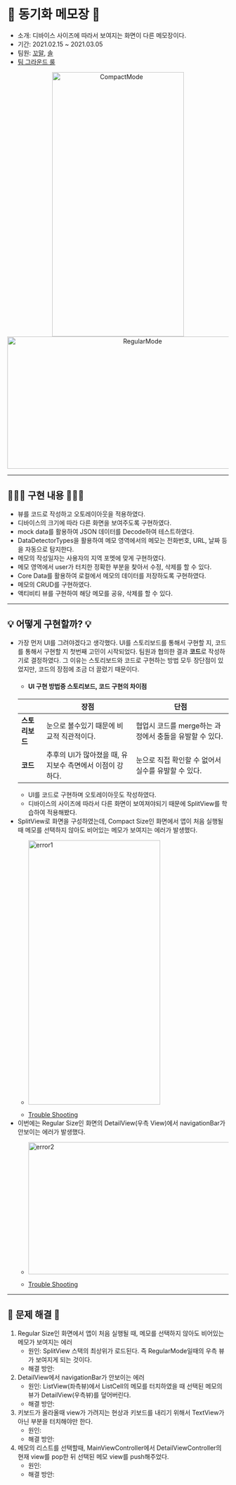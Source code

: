 # 📝 동기화 메모장 📝
- 소개: 디바이스 사이즈에 따라서 보여지는 화면이 다른 메모장이다.
- 기간: 2021.02.15 ~ 2021.03.05
- 팀원: [꼬말](https://github.com/hakju), [솔](https://github.com/soleJin)
- [팀 그라운드 룰](https://github.com/hakju/ios-cloud-notes/blob/main/GroundRule.md)
<p align = "center">
 <img src = "https://user-images.githubusercontent.com/50835836/117425115-72eebd00-af5d-11eb-8cd4-9ea4664a5bba.gif" alt = "CompactMode" width = "300" height = "600">
 <img src = "https://user-images.githubusercontent.com/50835836/117425221-90bc2200-af5d-11eb-8f9d-3586aaf2aad5.gif" alt = "RegularMode" width = "600" height = "300">
</p>
 
---

## 👨🏻‍💻 구현 내용 👨🏻‍💻
- 뷰를 코드로 작성하고 오토레이아웃을 적용하였다.
- 디바이스의 크기에 따라 다른 화면을 보여주도록 구현하였다.
- mock data를 활용하여 JSON 데이터를 Decode하여 테스트하였다.
- DataDetectorTypes을 활용하여 메모 영역에서의 메모는 전화번호, URL, 날짜 등을 자동으로 탐지한다.
- 메모의 작성일자는 사용자의 지역 포멧에 맞게 구현하였다.
- 메모 영역에서 user가 터치한 정확한 부분을 찾아서 수정, 삭제를 할 수 있다.
- Core Data를 활용하여 로컬에서 메모의 데이터를 저장하도록 구현하였다.
- 메모의 CRUD를 구현하였다.
- 액티비티 뷰를 구현하여 해당 메모를 공유, 삭제를 할 수 있다.

---

## 💡 어떻게 구현할까? 💡
- 가장 먼저 UI를 그려야겠다고 생각했다. UI를 스토리보드를 통해서 구현할 지, 코드를 통해서 구현할 지 첫번째 고민이 시작되었다. 팀원과 협의한 결과 **코드**로 작성하기로 결정하였다. 그 이유는 스토리보드와 코드로 구현하는 방법 모두 장단점이 있었지만, 코드의 장점에 조금 더 끌렸기 때문이다.    
  - #### UI 구현 방법중 스토리보드, 코드 구현의 차이점
  |  | 장점 | 단점 |
  | :---- | ---- | ---- |
  | **스토리보드** | 눈으로 볼수있기 때문에 비교적 직관적이다. | 협업시 코드를 merge하는 과정에서 충돌을 유발할 수 있다. |
  | **코드** | 추후의 UI가 많아졌을 때, 유지보수 측면에서 이점이 강하다. | 눈으로 직접 확인할 수 없어서 실수를 유발할 수 있다. |   
  - UI를 코드로 구현하며 오토레이아웃도 작성하였다.
  - 디바이스의 사이즈에 따라서 다른 화면이 보여져야되기 때문에 SplitView를 학습하여 적용해봤다.
- SplitView로 화면을 구성하였는데, Compact Size인 화면에서 앱이 처음 실행될 때 메모를 선택하지 않아도 비어있는 메모가 보여지는 에러가 발생했다.   
    - <p> <img src = "https://user-images.githubusercontent.com/50835836/118014062-c31ab480-b38d-11eb-8026-755ad44f3ac1.gif" alt = "error1" width = "300" height = "600"> </p> 
    - [Trouble Shooting](www.naver.com)   
- 이번에는 Regular Size인 화면의 DetailView(우측 View)에서 navigationBar가 안보이는 에러가 발생했다.
    - <p> <img src = "https://user-images.githubusercontent.com/50835836/118010239-ce6be100-b389-11eb-866f-724cf546e076.gif" alt = "error2" width = "600" height = "300"> </p>   
    - [Trouble Shooting](www.naver.com)   

---

## 💯 문제 해결 💯
1. Regular Size인 화면에서 앱이 처음 실행될 때, 메모를 선택하지 않아도 비어있는 메모가 보여지는 에러
    - 원인: SplitView 스택의 최상위가 로드된다. 즉 RegularMode일때의 우측 뷰가 보여지게 되는 것이다.
    - 해결 방안: 
2. DetailView에서 navigationBar가 안보이는 에러
    - 원인: ListView(좌측뷰)에서 ListCell의 메모를 터치하였을 때 선택된 메모의 뷰가 DetailView(우측뷰)를 덮어버린다.
    - 해결 방안: 
3. 키보드가 올라올때 view가 가려지는 현상과 키보드를 내리기 위해서 TextView가 아닌 부분을 터치해야만 한다.
    - 원인: 
    - 해결 방안: 
4. 메모의 리스트를 선택할때, MainViewController에서 DetailViewController의 현재 view를 pop한 뒤 선택된 메모 view를 push해주었다.
    - 원인: 
    - 해결 방안: 
